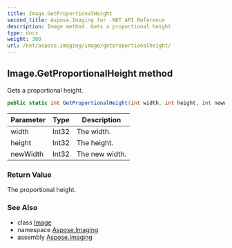 ```yaml
---
title: Image.GetProportionalHeight
second_title: Aspose.Imaging for .NET API Reference
description: Image method. Gets a proportional height
type: docs
weight: 300
url: /net/aspose.imaging/image/getproportionalheight/
---
```

## Image.GetProportionalHeight method

Gets a proportional height.

```csharp
public static int GetProportionalHeight(int width, int height, int newWidth)
```

| Parameter | Type | Description |
| --- | --- | --- |
| width | Int32 | The width. |
| height | Int32 | The height. |
| newWidth | Int32 | The new width. |

### Return Value

The proportional height.

### See Also

* class [Image](../)
* namespace [Aspose.Imaging](../../image/)
* assembly [Aspose.Imaging](../../../)


